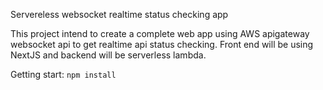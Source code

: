 Servereless websocket realtime status checking app

This project intend to create a complete web app using AWS apigateway websocket api to get realtime api status checking. 
Front end will be using NextJS and backend will be serverless lambda. 

Getting start:
`npm install`

